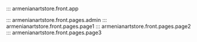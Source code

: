 ::: armenianartstore.front.app
<!-- ::: armenianartstore.front.styles.style -->
::: armenianartstore.front.pages.admin
::: armenianartstore.front.pages.page1
::: armenianartstore.front.pages.page2
::: armenianartstore.front.pages.page3




